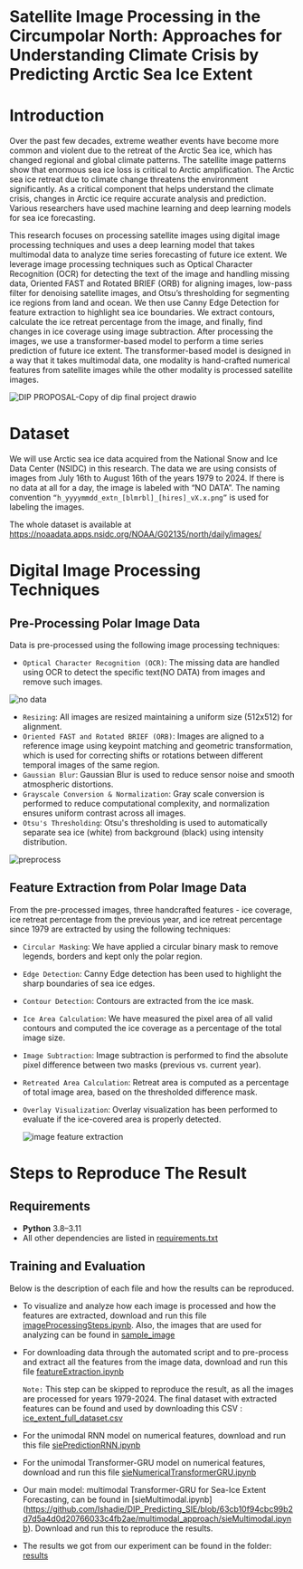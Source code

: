 # Satellite Image Processing in the Circumpolar North: Approaches for Understanding Climate Crisis by Predicting Arctic Sea Ice Extent 

# Introduction
Over the past few decades, extreme weather events have become more common and violent due to the retreat of the Arctic Sea ice, which has changed regional and global climate patterns. The satellite image patterns show that enormous sea ice loss is critical to Arctic amplification. The Arctic sea ice retreat due to climate change threatens the environment significantly. As a critical component that helps understand the climate crisis, changes in Arctic ice require accurate analysis and prediction. Various researchers have used machine learning and deep learning models for sea ice forecasting. 

This research focuses on processing satellite images using digital image processing techniques and uses a deep learning model that takes multimodal data to analyze time series forecasting of future ice extent. We leverage image processing techniques such as Optical Character Recognition (OCR) for detecting the text of the image and handling missing data, Oriented FAST and Rotated BRIEF (ORB) for aligning images, low-pass filter for denoising satellite images, and Otsu’s thresholding for segmenting ice regions from land and ocean. We then use Canny Edge Detection for feature extraction to highlight sea ice boundaries. We extract contours, calculate the ice retreat percentage from the image, and finally, find changes in ice coverage using image subtraction. After processing the images, we use a transformer-based model to perform a time series prediction of future ice extent. The transformer-based model is designed in a way that it takes multimodal data, one modality is hand-crafted numerical features from satellite images while the other modality is processed satellite images. 

![DIP PROPOSAL-Copy of dip final project drawio](https://github.com/user-attachments/assets/66313918-7057-44cd-991d-eb22eeb2044f)


# Dataset
We will use Arctic sea ice data acquired from the National Snow and Ice Data Center (NSIDC) in this research. The data we are using consists of images from July 16th to August 16th of the years 1979 to 2024. If there is no data at all for a day, the image is labeled with “NO DATA”. The naming convention ```“h_yyyymmdd_extn_[blmrbl]_[hires]_vX.x.png”``` is used for labeling the images.

The whole dataset is available ​​at https://noaadata.apps.nsidc.org/NOAA/G02135/north/daily/images/

# Digital Image Processing Techniques
## Pre-Processing Polar Image Data

Data is pre-processed using the following image processing techniques:
- ```Optical Character Recognition (OCR)```: The missing data are handled using OCR to detect the specific text(NO DATA) from images and remove such images.
  
![no data](https://github.com/user-attachments/assets/82bafdbd-155d-40c3-84fe-dd7b4dd3acd7)

- ```Resizing```: All images are resized maintaining a uniform size (512x512) for alignment.
- ```Oriented FAST and Rotated BRIEF (ORB)```: Images are aligned to a reference image using keypoint matching and geometric transformation, which is used for correcting shifts or rotations between different temporal images of the same region.
- ```Gaussian Blur```: Gaussian Blur is used to reduce sensor noise and smooth atmospheric distortions.
- ```Grayscale Conversion & Normalization```: Gray scale conversion is performed to reduce computational complexity, and normalization ensures uniform contrast across all images.
- ```Otsu's Thresholding```: Otsu's thresholding is used to automatically separate sea ice (white) from background (black) using intensity distribution.


![preprocess](https://github.com/user-attachments/assets/dce19c1a-1f04-412a-ac76-7fb1a03f5615)


## Feature Extraction from Polar Image Data

From the pre-processed images, three handcrafted features - ice coverage, ice retreat percentage from the previous year, and ice retreat percentage since 1979 are extracted by using the following techniques:

- ```Circular Masking```: We have applied a circular binary mask to remove legends, borders and kept only the polar region.
- ```Edge Detection```: Canny Edge detection has been used to highlight the sharp boundaries of sea ice edges.
- ```Contour Detection```: Contours are extracted from the ice mask.
- ```Ice Area Calculation```: We have measured the pixel area of all valid contours and computed the ice coverage as a percentage of the total image size.
- ```Image Subtraction```: Image subtraction is performed to find the absolute pixel difference between two masks (previous vs. current year).
- ```Retreated Area Calculation```: Retreat area is computed as a percentage of total image area, based on the thresholded difference mask.
- ```Overlay Visualization```: Overlay visualization has been performed to evaluate if the ice-covered area is properly detected.

  ![image feature extraction](https://github.com/user-attachments/assets/b96bfb44-f209-4792-9d88-8e5035589a3a)

# Steps to Reproduce The Result

## Requirements

- **Python** 3.8–3.11  
- All other dependencies are listed in [requirements.txt](https://github.com/Ishadie/DIP_Predicting_SIE/blob/68ed61ca821070c29f7458a27990214f5ecb64b1/requirements.txt)
  
## Training and Evaluation
Below is the description of each file and how the results can be reproduced.

- To visualize and analyze how each image is processed and how the features are extracted, download and run this file [imageProcessingSteps.ipynb](https://github.com/Ishadie/DIP_Predicting_SIE/blob/824f892fd395815935b731df3e0eec26ac37588e/image_processing/imageProcessingSteps.ipynb). Also, the images that are used for analyzing can be found in [sample_image](https://github.com/Ishadie/DIP_Predicting_SIE/tree/0b855763649b942985a759f5e363e46ad339db53/sample_image)
- For downloading data through the automated script and to pre-process and extract all the features from the image data, download and run this file [featureExtraction.ipynb](https://github.com/Ishadie/DIP_Predicting_SIE/blob/63cb10f94cbc99b2d7d5a4d0d20766033c4fb2ae/image_processing/featureExtraction.ipynb)
  
  ```Note:``` This step can be skipped to reproduce the result, as all the images are processed for years 1979-2024. The final dataset with extracted features can be found and used by downloading this CSV : [ice_extent_full_dataset.csv](https://github.com/Ishadie/DIP_Predicting_SIE/blob/63cb10f94cbc99b2d7d5a4d0d20766033c4fb2ae/ice_extent_full_dataset.csv) 

- For the unimodal RNN model on numerical features, download and run this file [siePredictionRNN.ipynb](https://github.com/Ishadie/DIP_Predicting_SIE/blob/63cb10f94cbc99b2d7d5a4d0d20766033c4fb2ae/unimodal_approach/siePredictionRNN.ipynb)
- For the unimodal Transformer-GRU model on numerical features, download and run this file [sieNumericalTransformerGRU.ipynb](https://github.com/Ishadie/DIP_Predicting_SIE/blob/63cb10f94cbc99b2d7d5a4d0d20766033c4fb2ae/unimodal_approach/sieNumericalTransformerGRU.ipynb)
- Our main model: multimodal Transformer-GRU for Sea-Ice Extent Forecasting, can be found in [sieMultimodal.ipynb] (https://github.com/Ishadie/DIP_Predicting_SIE/blob/63cb10f94cbc99b2d7d5a4d0d20766033c4fb2ae/multimodal_approach/sieMultimodal.ipynb). Download and run this to reproduce the results.
- The results we got from our experiment can be found in the folder: [results](https://github.com/Ishadie/DIP_Predicting_SIE/tree/63cb10f94cbc99b2d7d5a4d0d20766033c4fb2ae/results)







